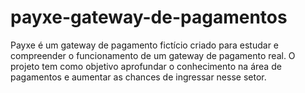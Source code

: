 # payxe-gateway-de-pagamentos
Payxe é um gateway de pagamento fictício criado para estudar e compreender o funcionamento de um gateway de pagamento real. O projeto tem como objetivo aprofundar o conhecimento na área de pagamentos e aumentar as chances de ingressar nesse setor.
